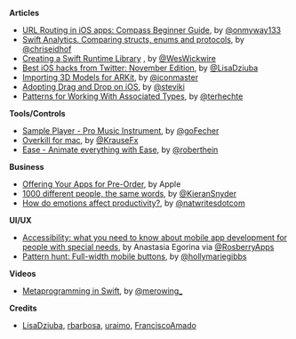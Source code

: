 **Articles**

* [URL Routing in iOS apps: Compass Beginner Guide](https://medium.com/flawless-app-stories/url-routing-with-compass-d59c0061e7e2), by [@onmyway133](https://twitter.com/onmyway133)
* [Swift Analytics. Comparing structs, enums and protocols](http://chris.eidhof.nl/post/swift-analytics/), by [@chriseidhof](https://twitter.com/chriseidhof)
* [Creating a Swift Runtime Library](https://medium.com/@weswickwire/creating-a-swift-runtime-library-3cc92fc486cc)
, by [@WesWickwire](https://twitter.com/weswickwire)
* [Best iOS hacks from Twitter: November Edition](https://medium.com/flawless-app-stories/best-ios-hacks-from-twitter-november-edition-bd38edba8ea4), by [@LisaDziuba](https://twitter.com/LisaDziuba)
* [Importing 3D Models for ARKit](https://medium.com/bpxl-craft/importing-3d-models-for-arkit-aa1728697e2), by [@iconmaster](https://twitter.com/iconmaster)
* [Adopting Drag and Drop on iOS](https://pspdfkit.com/blog/2017/drag-and-drop/), by [@steviki](https://twitter.com/steviki)
* [Patterns for Working With Associated Types](https://appventure.me/2017/12/10/patterns-for-working-with-associated-types/), by [@terhechte](https://twitter.com/terhechte)

**Tools/Controls**

* [Sample Player - Pro Music Instrument](https://github.com/AudioKit/ROMPlayer), by [@goFecher](https://twitter.com/goFecher)
* [Overkill for mac](https://github.com/KrauseFx/overkill-for-mac), by [@KrauseFx](https://github.com/KrauseFx)
* [Ease - Animate everything with Ease](https://github.com/roberthein/Ease), by [@roberthein](https://twitter.com/roberthein)
 
**Business**

* [Offering Your Apps for Pre-Order](https://developer.apple.com/app-store/pre-orders/), by Apple
* [1000 different people, the same words](https://textio.ai/1000-different-people-the-same-words-6149b5a1f351), by [@KieranSnyder](https://twitter.com/KieranSnyder)
* [How do emotions affect productivity?](https://www.atlassian.com/blog/apps/new-research-emotional-intelligence-in-the-workplace), by [@natwritesdotcom](https://twitter.com/natwritesdotcom)

**UI/UX**

* [Accessibility: what you need to know about mobile app development for people with special needs](https://medium.com/rosberryapps/accessibility-what-you-need-to-know-about-mobile-app-development-for-people-with-special-needs-b52d713f8c95), by Anastasia Egorina via [@RosberryApps](https://twitter.com/RosberryApps)
* [Pattern hunt: Full-width mobile buttons](https://medium.com/@hollymariegibbs/i-recently-found-myself-on-a-hunt-for-a-screen-pattern-i-know-i-had-seen-before-but-couldnt-think-4a7df5f95111), by [@hollymariegibbs](https://twitter.com/hollymariegibbs)

**Videos**

* [Metaprogramming in Swift](https://youtu.be/NISkw-N9Y9k), by [@merowing_](https://twitter.com/merowing_)

**Credits**

* [LisaDziuba](https://github.com/LisaDziuba), [rbarbosa](https://github.com/rbarbosa), [uraimo](https://github.com/uraimo), [FranciscoAmado](https://github.com/FranciscoAmado)
